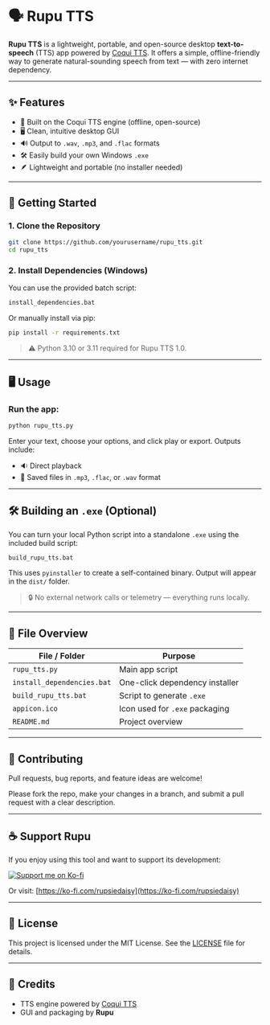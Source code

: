 
# 🗣️ Rupu TTS

**Rupu TTS** is a lightweight, portable, and open-source desktop **text-to-speech** (TTS) app powered by [Coqui TTS](https://github.com/coqui-ai/TTS). It offers a simple, offline-friendly way to generate natural-sounding speech from text — with zero internet dependency.

---

## ✨ Features

- 🧠 Built on the Coqui TTS engine (offline, open-source)
- 🖥️ Clean, intuitive desktop GUI
- 🔊 Output to `.wav`, `.mp3`, and `.flac` formats
- 🛠️ Easily build your own Windows `.exe`
- 🪶 Lightweight and portable (no installer needed)

---

## 🚀 Getting Started

### 1. Clone the Repository

```bash
git clone https://github.com/yourusername/rupu_tts.git
cd rupu_tts
```

### 2. Install Dependencies (Windows)

You can use the provided batch script:

```bat
install_dependencies.bat
```

Or manually install via pip:

```bash
pip install -r requirements.txt
```

> ⚠️ Python 3.10 or 3.11 required for Rupu TTS 1.0.

---

## 🖥️ Usage

### Run the app:

```bash
python rupu_tts.py
```

Enter your text, choose your options, and click play or export. Outputs include:
- 🔉 Direct playback
- 💾 Saved files in `.mp3`, `.flac`, or `.wav` format

---

## 🛠️ Building an `.exe` (Optional)

You can turn your local Python script into a standalone `.exe` using the included build script:

```bat
build_rupu_tts.bat
```

This uses `pyinstaller` to create a self-contained binary. Output will appear in the `dist/` folder.

> 🔒 No external network calls or telemetry — everything runs locally.

---

## 📁 File Overview

| File / Folder           | Purpose                                   |
|-------------------------|-------------------------------------------|
| `rupu_tts.py`           | Main app script                           |
| `install_dependencies.bat` | One-click dependency installer         |
| `build_rupu_tts.bat`    | Script to generate `.exe`                 |
| `appicon.ico`           | Icon used for `.exe` packaging            |
| `README.md`             | Project overview                          |

---

## 🙌 Contributing

Pull requests, bug reports, and feature ideas are welcome!

Please fork the repo, make your changes in a branch, and submit a pull request with a clear description.

---

## ☕ Support Rupu

If you enjoy using this tool and want to support its development:

<a href="https://ko-fi.com/rupsiedaisy" target="_blank">
  <img src="https://ko-fi.com/img/githubbutton_sm.svg" alt="Support me on Ko-fi">
</a>

Or visit: [https://ko-fi.com/rupsiedaisy](https://ko-fi.com/rupsiedaisy)

---

## 📄 License

This project is licensed under the MIT License. See the [LICENSE](LICENSE) file for details.

---

## 🙏 Credits

- TTS engine powered by [Coqui TTS](https://github.com/coqui-ai/TTS)
- GUI and packaging by **Rupu**
